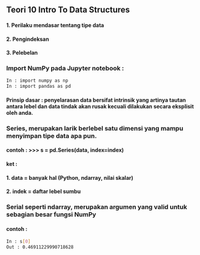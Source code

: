 ## Teori 10 Intro To Data Structures

#### 1. Perilaku mendasar tentang tipe data
#### 2. Pengindeksan
#### 3. Pelebelan

### Import NumPy pada Jupyter notebook :
```bash
In : import numpy as np
In : import pandas as pd
```

#### Prinsip dasar : penyelarasan data bersifat intrinsik yang artinya tautan antara lebel dan data tindak akan rusak kecuali dilakukan secara eksplisit oleh anda.

### Series, merupakan larik berlebel satu dimensi yang mampu menyimpan tipe data apa pun.
#### contoh : >>> s = pd.Series(data, index=index)
#### ket : 
#### 1. data = banyak hal (Python, ndarray, nilai skalar)
#### 2. indek = daftar lebel sumbu

### Serial seperti ndarray, merupakan argumen yang valid untuk sebagian besar fungsi NumPy
#### contoh :
```bash
In : s[0]
Out : 0.46911229990718628
```

